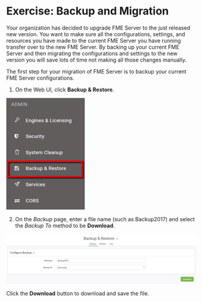 # Exercise: Backup and Migration #

Your organization has decided to upgrade FME Server to the just released new version. You want to make sure all the configurations, settings, and resources you have made to the current FME Server you have running transfer over to the new FME Server. By backing up your current FME Server and then migrating the configurations and settings to the new version you will save lots of time not making all those changes manually.

The first step for your migration of FME Server is to backup your current FME Server configurations.

1) On the Web UI, click **Backup & Restore**.

![](./Images/6.401.Backup&Restore.png)

2) On the *Backup* page, enter a file name (such as Backup2017) and select the *Backup To* method to be **Download**.

![](./Images/6.402.BackupFile.png)

Click the **Download** button to download and save the file.